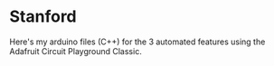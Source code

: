 # Stanford
Here's my arduino files (C++) for the 3 automated features using the Adafruit Circuit Playground Classic.
